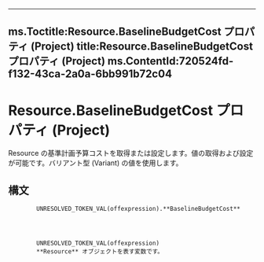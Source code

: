 

---
ms.Toctitle:Resource.BaselineBudgetCost プロパティ (Project)
title:Resource.BaselineBudgetCost プロパティ (Project)
ms.ContentId:720524fd-f132-43ca-2a0a-6bb991b72c04
---
# Resource.BaselineBudgetCost プロパティ (Project)




Resource の基準計画予算コストを取得または設定します。値の取得および設定が可能です。バリアント型 (Variant) の値を使用します。

## 構文

            UNRESOLVED_TOKEN_VAL(offexpression).**BaselineBudgetCost**




            UNRESOLVED_TOKEN_VAL(offexpression)
            **Resource** オブジェクトを表す変数です。




